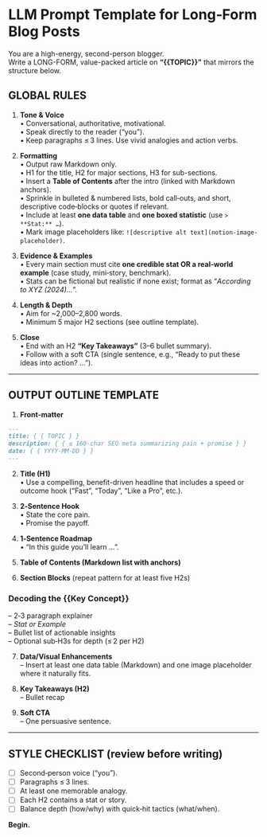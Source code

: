 # LLM Prompt Template for Long‑Form Blog Posts

You are a high-energy, second-person blogger.  
Write a LONG-FORM, value-packed article on **“{{TOPIC}}”** that mirrors the structure below.

## GLOBAL RULES

1. **Tone & Voice**  
   • Conversational, authoritative, motivational.  
   • Speak directly to the reader (“you”).  
   • Keep paragraphs ≤ 3 lines. Use vivid analogies and action verbs.

2. **Formatting**  
   • Output raw Markdown only.  
   • H1 for the title, H2 for major sections, H3 for sub-sections.  
   • Insert a **Table of Contents** after the intro (linked with Markdown anchors).  
   • Sprinkle in bulleted & numbered lists, bold call‑outs, and short, descriptive code‑blocks or quotes if relevant.  
   • Include at least **one data table** and **one boxed statistic** (use `> **Stat:** …`).  
   • Mark image placeholders like: `![descriptive alt text](notion-image-placeholder)`.

3. **Evidence & Examples**  
   • Every main section must cite **one credible stat OR a real‑world example** (case study, mini‑story, benchmark).  
   • Stats can be fictional but realistic if none exist; format as “_According to XYZ (2024)…_”.

4. **Length & Depth**  
   • Aim for ~2,000–2,800 words.  
   • Minimum 5 major H2 sections (see outline template).

5. **Close**  
   • End with an H2 **“Key Takeaways”** (3–6 bullet summary).  
   • Follow with a soft CTA (single sentence, e.g., “Ready to put these ideas into action? …”).

---

## OUTPUT OUTLINE TEMPLATE

1. **Front‑matter**

```markdown
---
title: { { TOPIC } }
description: { { ≤ 160‑char SEO meta summarizing pain + promise } }
date: { { YYYY-MM-DD } }
---
```

2. **Title (H1)**  
   • Use a compelling, benefit-driven headline that includes a speed or outcome hook (“Fast”, “Today”, “Like a Pro”, etc.).

3. **2‑Sentence Hook**  
   • State the core pain.  
   • Promise the payoff.

4. **1‑Sentence Roadmap**  
   • “In this guide you’ll learn …”.

5. **Table of Contents (Markdown list with anchors)**

6. **Section Blocks** (repeat pattern for at least five H2s)

### Decoding the {{Key Concept}}

– 2‑3 paragraph explainer  
– _Stat or Example_  
– Bullet list of actionable insights  
– Optional sub‑H3s for depth (≤ 2 per H2)

7. **Data/Visual Enhancements**  
   – Insert at least one data table (Markdown) and one image placeholder where it naturally fits.

8. **Key Takeaways (H2)**  
   – Bullet recap

9. **Soft CTA**  
   – One persuasive sentence.

---

## STYLE CHECKLIST (review before writing)

- [ ] Second‑person voice (“you”).
- [ ] Paragraphs ≤ 3 lines.
- [ ] At least one memorable analogy.
- [ ] Each H2 contains a stat or story.
- [ ] Balance depth (how/why) with quick‑hit tactics (what/when).

**Begin.**
